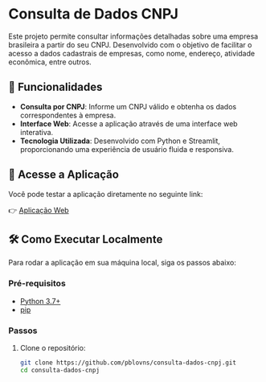 # Consulta de Dados CNPJ

Este projeto permite consultar informações detalhadas sobre uma empresa brasileira a partir do seu CNPJ. Desenvolvido com o objetivo de facilitar o acesso a dados cadastrais de empresas, como nome, endereço, atividade econômica, entre outros.

## 🚀 Funcionalidades

- **Consulta por CNPJ**: Informe um CNPJ válido e obtenha os dados correspondentes à empresa.
- **Interface Web**: Acesse a aplicação através de uma interface web interativa.
- **Tecnologia Utilizada**: Desenvolvido com Python e Streamlit, proporcionando uma experiência de usuário fluida e responsiva.

## 🔗 Acesse a Aplicação

Você pode testar a aplicação diretamente no seguinte link:

👉 [Aplicação Web](https://consulta-dados-cnpj.streamlit.app/)

## 🛠️ Como Executar Localmente

Para rodar a aplicação em sua máquina local, siga os passos abaixo:

### Pré-requisitos

- [Python 3.7+](https://www.python.org/downloads/)
- [pip](https://pip.pypa.io/en/stable/)

### Passos

1. Clone o repositório:

   ```bash
   git clone https://github.com/pblovns/consulta-dados-cnpj.git
   cd consulta-dados-cnpj

